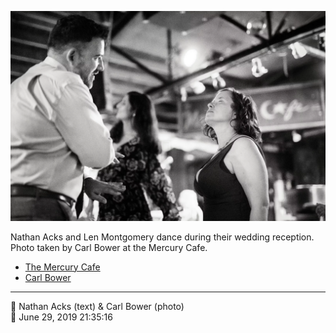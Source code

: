 ![Nathan Acks and Len Montgomery dance](assets/0d346940cb8f8a3df4d7b4050beded98.webp)

Nathan Acks and Len Montgomery dance during their wedding reception. Photo taken by Carl Bower at the Mercury Cafe.

* [The Mercury Cafe](http://mercurycafe.com)
* [Carl Bower](https://carlbowerphotos.com)

- - - -

<span aria-hidden="true">👥</span> Nathan Acks (text) & Carl Bower (photo)  
<span aria-hidden="true">📅</span> June 29, 2019 21:35:16
